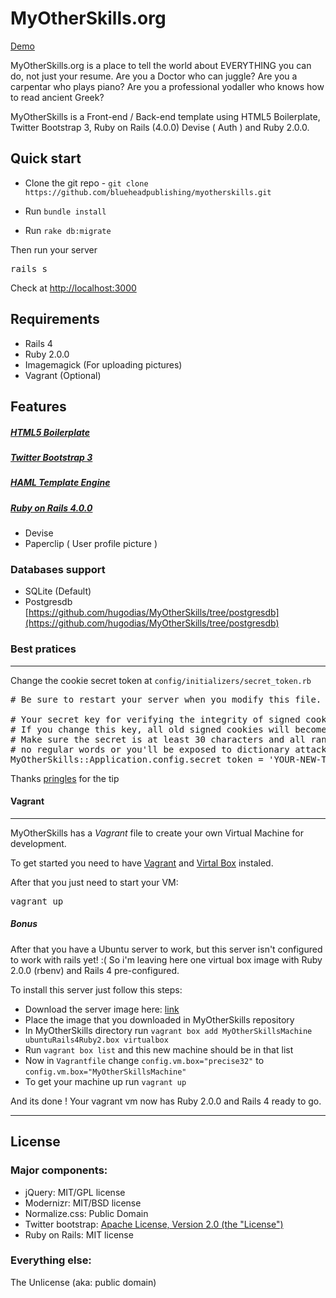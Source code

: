 # MyOtherSkills.org

[Demo](http://myotherskills.herokuapp.com/)

MyOtherSkills.org is a place to tell the world about EVERYTHING you can do, not just your resume. Are you a Doctor who can juggle? Are you a carpentar who plays piano? Are you a professional yodaller who knows how to read ancient Greek?

MyOtherSkills is a Front-end / Back-end template using HTML5 Boilerplate, Twitter Bootstrap 3, Ruby on Rails (4.0.0) Devise ( Auth ) and Ruby 2.0.0.

## Quick start

* Clone the git repo - `git clone https://github.com/blueheadpublishing/myotherskills.git`

* Run `bundle install`
* Run `rake db:migrate`


Then run your server
<pre>
rails s
</pre>

Check at [http://localhost:3000](http://localhost:3000)

## Requirements

* Rails 4
* Ruby 2.0.0
* Imagemagick (For uploading pictures)
* Vagrant (Optional)


## Features

##### [HTML5 Boilerplate](https://github.com/h5bp/html5-boilerplate/)

##### [Twitter Bootstrap 3](http://twitter.github.com/bootstrap/index.html)

##### [HAML Template Engine](http://haml.info/)

##### [Ruby on Rails 4.0.0](http://rubyonrails.org/)
* Devise
* Paperclip ( User profile picture )


### Databases support

* SQLite (Default)
* Postgresdb [https://github.com/hugodias/MyOtherSkills/tree/postgresdb](https://github.com/hugodias/MyOtherSkills/tree/postgresdb)


### Best pratices
---
Change the cookie secret token at
`config/initializers/secret_token.rb`
<pre>
# Be sure to restart your server when you modify this file.

# Your secret key for verifying the integrity of signed cookies.
# If you change this key, all old signed cookies will become invalid!
# Make sure the secret is at least 30 characters and all random,
# no regular words or you'll be exposed to dictionary attacks.
MyOtherSkills::Application.config.secret_token = 'YOUR-NEW-TOKEN-HERE'
</pre>

Thanks [pringles](http://news.ycombinator.com/user?id=pringles) for the tip


#### Vagrant
---
MyOtherSkills has a *Vagrant* file to create your own Virtual Machine for development.

To get started you need to have [Vagrant](http://www.vagrantup.com) and [Virtal Box](https://www.virtualbox.org/) instaled.

After that you just need to start your VM:
<pre>vagrant up</pre>

##### Bonus
After that you have a Ubuntu server to work, but this server isn't configured to work with rails yet! :( So i'm leaving here one virtual box image with Ruby 2.0.0 (rbenv) and Rails 4 pre-configured.

To install this server just follow this steps:

* Download the server image here: [link](https://mega.co.nz/#!Fsd0Tbrb!Ud68qgxpD9Av8VxdrVNPtCWciyh_DosXCopDWJksg4M
)
* Place the image that you downloaded in MyOtherSkills repository
* In MyOtherSkills directory run `vagrant box add MyOtherSkillsMachine ubuntuRails4Ruby2.box virtualbox`
* Run `vagrant box list` and this new machine should be in that list
* Now in `Vagrantfile` change `config.vm.box="precise32"` to `config.vm.box="MyOtherSkillsMachine"`
* To get your machine up run `vagrant up`

And its done ! Your vagrant vm now has Ruby 2.0.0 and Rails 4 ready to go.

---

## License

### Major components:

* jQuery: MIT/GPL license
* Modernizr: MIT/BSD license
* Normalize.css: Public Domain
* Twitter bootstrap: [Apache License, Version 2.0 (the "License")](http://www.apache.org/licenses/LICENSE-2.0)
* Ruby on Rails: MIT license

### Everything else:

The Unlicense (aka: public domain)
